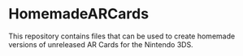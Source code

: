# HomemadeARCards
This repository contains files that can be used to create homemade versions of unreleased AR Cards for the Nintendo 3DS.
